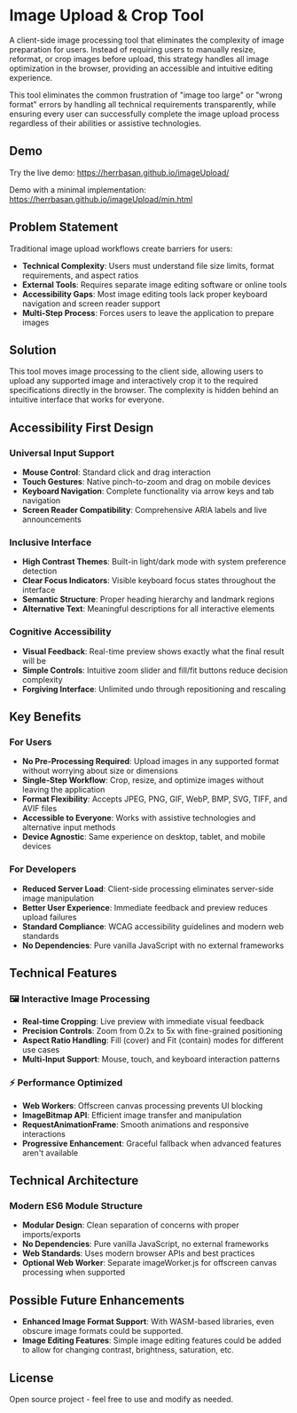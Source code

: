 # Image Upload & Crop Tool

A client-side image processing tool that eliminates the complexity of image preparation for users. Instead of requiring users to manually resize, reformat, or crop images before upload, this strategy handles all image optimization in the browser, providing an accessible and intuitive editing experience.

This tool eliminates the common frustration of "image too large" or "wrong format" errors by handling all technical requirements transparently, while ensuring every user can successfully complete the image upload process regardless of their abilities or assistive technologies.

## Demo

Try the live demo: https://herrbasan.github.io/imageUpload/

Demo with a minimal implementation:
https://herrbasan.github.io/imageUpload/min.html

## Problem Statement

Traditional image upload workflows create barriers for users:
- **Technical Complexity**: Users must understand file size limits, format requirements, and aspect ratios
- **External Tools**: Requires separate image editing software or online tools
- **Accessibility Gaps**: Most image editing tools lack proper keyboard navigation and screen reader support
- **Multi-Step Process**: Forces users to leave the application to prepare images

## Solution

This tool moves image processing to the client side, allowing users to upload any supported image and interactively crop it to the required specifications directly in the browser. The complexity is hidden behind an intuitive interface that works for everyone.

## Accessibility First Design

### Universal Input Support
- **Mouse Control**: Standard click and drag interaction
- **Touch Gestures**: Native pinch-to-zoom and drag on mobile devices
- **Keyboard Navigation**: Complete functionality via arrow keys and tab navigation
- **Screen Reader Compatibility**: Comprehensive ARIA labels and live announcements

### Inclusive Interface
- **High Contrast Themes**: Built-in light/dark mode with system preference detection
- **Clear Focus Indicators**: Visible keyboard focus states throughout the interface
- **Semantic Structure**: Proper heading hierarchy and landmark regions
- **Alternative Text**: Meaningful descriptions for all interactive elements

### Cognitive Accessibility
- **Visual Feedback**: Real-time preview shows exactly what the final result will be
- **Simple Controls**: Intuitive zoom slider and fill/fit buttons reduce decision complexity
- **Forgiving Interface**: Unlimited undo through repositioning and rescaling

## Key Benefits

### For Users
- **No Pre-Processing Required**: Upload images in any supported format without worrying about size or dimensions
- **Single-Step Workflow**: Crop, resize, and optimize images without leaving the application
- **Format Flexibility**: Accepts JPEG, PNG, GIF, WebP, BMP, SVG, TIFF, and AVIF files
- **Accessible to Everyone**: Works with assistive technologies and alternative input methods
- **Device Agnostic**: Same experience on desktop, tablet, and mobile devices

### For Developers
- **Reduced Server Load**: Client-side processing eliminates server-side image manipulation
- **Better User Experience**: Immediate feedback and preview reduces upload failures
- **Standard Compliance**: WCAG accessibility guidelines and modern web standards
- **No Dependencies**: Pure vanilla JavaScript with no external frameworks

## Technical Features

### 🖼️ Interactive Image Processing
- **Real-time Cropping**: Live preview with immediate visual feedback
- **Precision Controls**: Zoom from 0.2x to 5x with fine-grained positioning
- **Aspect Ratio Handling**: Fill (cover) and Fit (contain) modes for different use cases
- **Multi-Input Support**: Mouse, touch, and keyboard interaction patterns

### ⚡ Performance Optimized
- **Web Workers**: Offscreen canvas processing prevents UI blocking
- **ImageBitmap API**: Efficient image transfer and manipulation
- **RequestAnimationFrame**: Smooth animations and responsive interactions
- **Progressive Enhancement**: Graceful fallback when advanced features aren't available

## Technical Architecture

### Modern ES6 Module Structure
- **Modular Design**: Clean separation of concerns with proper imports/exports
- **No Dependencies**: Pure vanilla JavaScript, no external frameworks
- **Web Standards**: Uses modern browser APIs and best practices
- **Optional Web Worker**: Separate imageWorker.js for offscreen canvas processing when supported

## Possible Future Enhancements
- **Enhanced Image Format Support**: With WASM-based libraries, even obscure image formats could be supported.
- **Image Editing Features**: Simple image editing features could be added to allow for changing contrast, brightness, saturation, etc.

## License

Open source project - feel free to use and modify as needed.
